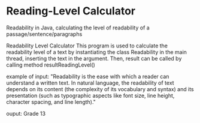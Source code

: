 # Reading-Level Calculator
Readability in Java, calculating the level of readability of a passage/sentence/paragraphs

Readability Level Calculator This program is used to calculate the readability level of a text by instantiating the class Readability in the main thread, inserting the text in the argument. Then, result can be called by calling method resultReadingLevel()

example of input: "Readability is the ease with which a reader can understand a written text. In natural language, the readability of text depends on its content (the complexity of its vocabulary and syntax) and its presentation (such as typographic aspects like font size, line height, character spacing, and line length)."

ouput: Grade 13

